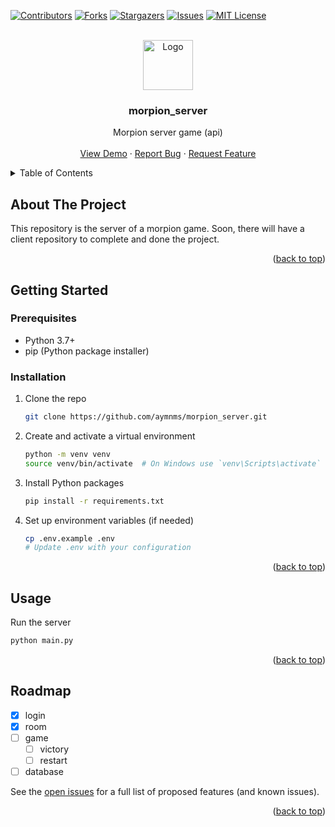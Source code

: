 <a name="readme-top"></a>

[![Contributors][contributors-shield]][contributors-url]
[![Forks][forks-shield]][forks-url]
[![Stargazers][stars-shield]][stars-url]
[![Issues][issues-shield]][issues-url]
[![MIT License][license-shield]][license-url]



<!-- PROJECT LOGO -->
<br />
<div align="center">
  <a href="https://github.com/aymnms/morpion_server">
    <img src="images/logo.png" alt="Logo" width="80" height="80">
  </a>

<h3 align="center">morpion_server</h3>

  <p align="center">
    Morpion server game (api)
    <br />
    <br />
    <a href="https://github.com/aymnms/morpion_server">View Demo</a>
    ·
    <a href="https://github.com/aymnms/morpion_server/issues/new?labels=bug&template=bug-report---.md">Report Bug</a>
    ·
    <a href="https://github.com/aymnms/morpion_server/issues/new?labels=enhancement&template=feature-request---.md">Request Feature</a>
  </p>
</div>



<!-- TABLE OF CONTENTS -->
<details>
  <summary>Table of Contents</summary>
  <ol>
    <li><a href="#about-the-project">About The Project</a></li>
    <li><a href="#getting-started">Getting Started</a></li>
    <li><a href="#prerequisites">Prerequisites</a></li>
    <li><a href="#installation">Installation</a></li>
    <li><a href="#usage">Usage</a></li>
    <li><a href="#roadmap">Roadmap</a></li>
  </ol>
</details>



<!-- ABOUT THE PROJECT -->
## About The Project

This repository is the server of a morpion game. Soon, there will have a client repository to complete and done the project.

<p align="right">(<a href="#readme-top">back to top</a>)</p>



<!-- GETTING STARTED -->
## Getting Started

### Prerequisites

* Python 3.7+
* pip (Python package installer)

### Installation

1. Clone the repo
   ```sh
   git clone https://github.com/aymnms/morpion_server.git
   ```
2. Create and activate a virtual environment
   ```sh
   python -m venv venv
   source venv/bin/activate  # On Windows use `venv\Scripts\activate`
   ```
3. Install Python packages
   ```sh
   pip install -r requirements.txt
   ```
4. Set up environment variables (if needed)
   ```sh
   cp .env.example .env
   # Update .env with your configuration
   ```

<p align="right">(<a href="#readme-top">back to top</a>)</p>



<!-- USAGE EXAMPLES -->
## Usage

Run the server

```sh
python main.py
```

<p align="right">(<a href="#readme-top">back to top</a>)</p>



<!-- ROADMAP -->
## Roadmap

- [x] login
- [x] room
- [ ] game
  - [ ] victory
  - [ ] restart
- [ ] database

See the [open issues](https://github.com/aymnms/morpion_server/issues) for a full list of proposed features (and known issues).

<p align="right">(<a href="#readme-top">back to top</a>)</p>



<!-- MARKDOWN LINKS & IMAGES -->
<!-- https://www.markdownguide.org/basic-syntax/#reference-style-links -->
[contributors-shield]: https://img.shields.io/github/contributors/aymnms/morpion_server.svg?style=for-the-badge
[contributors-url]: https://github.com/aymnms/morpion_server/graphs/contributors
[forks-shield]: https://img.shields.io/github/forks/aymnms/morpion_server.svg?style=for-the-badge
[forks-url]: https://github.com/aymnms/morpion_server/network/members
[stars-shield]: https://img.shields.io/github/stars/aymnms/morpion_server.svg?style=for-the-badge
[stars-url]: https://github.com/aymnms/morpion_server/stargazers
[issues-shield]: https://img.shields.io/github/issues/aymnms/morpion_server.svg?style=for-the-badge
[issues-url]: https://github.com/aymnms/morpion_server/issues
[license-shield]: https://img.shields.io/github/license/aymnms/morpion_server.svg?style=for-the-badge
[license-url]: https://github.com/aymnms/morpion_server/blob/master/LICENSE.txt
```